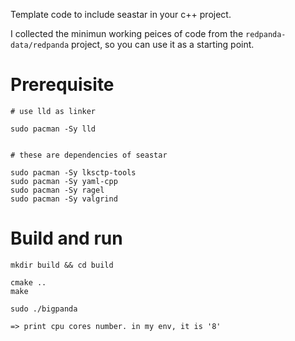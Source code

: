 
Template code to include seastar in your c++ project.

I collected the minimun working peices of code from the `redpanda-data/redpanda` project, so you can use it as a starting point.


# Prerequisite

```
# use lld as linker

sudo pacman -Sy lld


# these are dependencies of seastar

sudo pacman -Sy lksctp-tools
sudo pacman -Sy yaml-cpp
sudo pacman -Sy ragel
sudo pacman -Sy valgrind

```


# Build and run

```
mkdir build && cd build

cmake ..
make

sudo ./bigpanda

=> print cpu cores number. in my env, it is '8'

```
